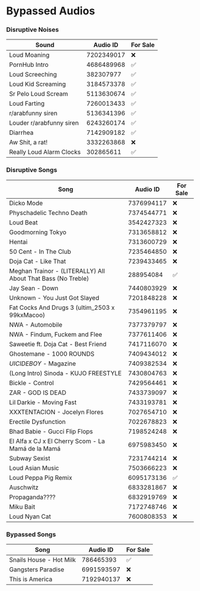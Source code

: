 # Bypassed Audios

### Disruptive Noises
Sound         | Audio ID     | For Sale
------------- | ------------ | ------------
Loud Moaning | 7202349017 | ❌
PornHub Intro | 4686489968 | ✅
Loud Screeching | 382307977 | ✅
Loud Kid Screaming | 3184573378 | ✅
Sr Pelo Loud Scream | 5113630674 | ✅
Loud Farting | 7260013433 | ✅
r/arabfunny siren | 5136341396 | ✅
Louder r/arabfunny siren | 6243260174 | ✅
Diarrhea | 7142909182 | ✅
Aw Shit, a rat! | 3332263868 | ❌
Really Loud Alarm Clocks | 302865611 | ✅

### Disruptive Songs 
Song          | Audio ID     | For Sale
------------- | ------------ | ------------
Dicko Mode | 7376994117 | ❌
Physchadelic Techno Death | 7374544771 | ❌
Loud Beat | 3542427323 | ❌
Goodmorning Tokyo | 7313658812 | ❌
Hentai | 7313600729 | ❌
50 Cent - In The Club | 7235464850 | ❌
Doja Cat - Like That | 7239433465 | ❌
Meghan Trainor - (LITERALLY) All About That Bass (No Treble) | 288954084 | ✅
Jay Sean - Down | 7440803929 | ❌
Unknown - You Just Got Slayed | 7201848228 | ❌
Fat Cocks And Drugs 3 (ultim_2503 x 99kxMacoo) | 7354961195 | ❌
NWA - Automobile | 7377379797 | ❌
NWA - Findum, Fuckem and Flee | 7377611406 | ❌
Saweetie ft. Doja Cat - Best Friend | 7417116070 | ❌
Ghostemane - 1000 ROUNDS | 7409434012 | ❌
$UICIDEBOY$ - Magazine | 7409382534 | ❌
(Long Intro) Sinoda - KUJO FREESTYLE | 7430804763 | ❌
Bickle - Control | 7429564461 | ❌
ZAR - GOD IS DEAD | 7433739097 | ❌
Lil Darkie - Moving Fast | 7433193781 | ❌
XXXTENTACION - Jocelyn Flores | 7027654710 | ❌
Erectile Dysfunction | 7022678823 | ❌
Bhad Babie - Gucci Flip Flops | 7198524248 | ❌
El Alfa x CJ x El Cherry Scom - La Mamá de la Mamá | 6975983450 | ❌
Subway Sexist | 7231744214 | ❌
Loud Asian Music | 7503666223 | ❌
Loud Peppa Pig Remix | 6095173136 | ✅
Auschwitz | 6833281867 | ❌
Propaganda???? | 6832919769 | ❌
Miku Bait | 7172748746 | ❌
Loud Nyan Cat | 7600808353 | ❌

### Bypassed Songs
Song          | Audio ID     | For Sale
------------- | ------------ | ------------
Snails House - Hot Milk | 786465393 | ✅
Gangsters Paradise | 6991593597 | ❌
This is America | 7192940137 | ❌

